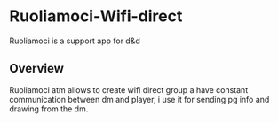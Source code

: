 # Ruoliamoci-Wifi-direct
Ruoliamoci is a support app for d&amp;d
## Overview
Ruoliamoci atm allows to create wifi direct group a have constant communication between dm and player, i use it for sending pg info and drawing from the dm.

